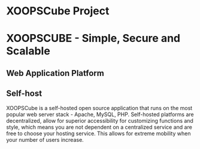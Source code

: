 <h1>XOOPSCube Project</h1>

# XOOPSCUBE - Simple, Secure and Scalable

## Web Application Platform

## Self-host  

XOOPSCube is a self-hosted open source application that runs on the most popular web server stack - Apache, MySQL, PHP. Self-hosted platforms are decentralized, allow for superior accessibility for customizing functions and style, which means you are not dependent on a centralized service and are free to choose your hosting service. This allows for extreme mobility when your number of users increase.
